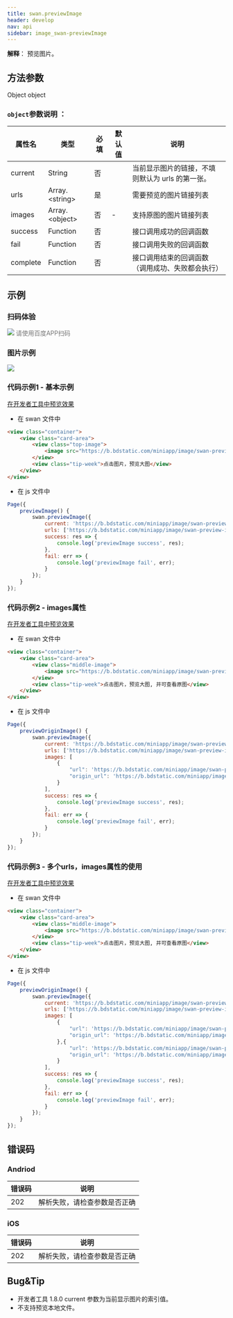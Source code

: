 ```yaml
---
title: swan.previewImage
header: develop
nav: api
sidebar: image_swan-previewImage
---
```




**解释**： 预览图片。

 

## 方法参数
Object object
### `object`参数说明 ：

|属性名 |类型  |必填 | 默认值 |说明|
|---- | ---- | ---- | ----|----|
|current |String | 否 || 当前显示图片的链接，不填则默认为 urls 的第一张。|
|urls   | Array.&lt;string&gt;|是 | |  需要预览的图片链接列表|
|images| Array.&lt;object&gt; | 否 | - | 支持原图的图片链接列表 |
|success| Function |   否  | | 接口调用成功的回调函数|
|fail  |  Function  |  否 || 接口调用失败的回调函数|
|complete  |  Function  |  否 || 接口调用结束的回调函数（调用成功、失败都会执行）|


## 示例

 

### 扫码体验

<div class='scan-code-container'>
    <img src="https://b.bdstatic.com/miniapp/assets/images/doc_demo/previewImage.png" class="demo-qrcode-image" />
    <font color=#777 12px>请使用百度APP扫码</font>
</div>

### 图片示例 


<div class="m-doc-custom-examples">
    <div class="m-doc-custom-examples-correct">
        <img src="https://b.bdstatic.com/miniapp/images/previewImage.gif">
    </div>
    <div class="m-doc-custom-examples-correct">
        <img src=" ">
    </div>
    <div class="m-doc-custom-examples-correct">
        <img src=" ">
    </div>     
</div>

### 代码示例1 - 基本示例 

<a href="swanide://fragment/523172fb38fd75a5a2a93081d15d091c1576345594021" title="在开发者工具中预览效果" target="_self">在开发者工具中预览效果</a>

* 在 swan 文件中

```html
<view class="container">
    <view class="card-area">
        <view class="top-image">
            <image src="https://b.bdstatic.com/miniapp/image/swan-preview-image-2-zip.png" mode="widthFix" bindtap="previewImage"></image>
        </view>
        <view class="tip-week">点击图片，预览大图</view>
    </view>
</view>
```

* 在 js 文件中

```js
Page({
    previewImage() {
        swan.previewImage({
            current: 'https://b.bdstatic.com/miniapp/image/swan-preview-image-2-zip.png',
            urls: ['https://b.bdstatic.com/miniapp/image/swan-preview-image-2-zip.png','https://b.bdstatic.com/miniapp/image/swan-preview-image-zip.png'], 
            success: res => {
                console.log('previewImage success', res);
            },
            fail: err => {
                console.log('previewImage fail', err);
            }
        });
    }
});
```

### 代码示例2 - images属性 

<a href="swanide://fragment/51954f01c233f0ec9b6ae6b1c66312991576346402909" title="在开发者工具中预览效果" target="_self">在开发者工具中预览效果</a>

* 在 swan 文件中

```html
<view class="container">
    <view class="card-area">
        <view class="middle-image">
            <image src="https://b.bdstatic.com/miniapp/image/swan-preview-image-zip.png" mode="aspectFit" bindtap="previewOriginImage"></image>
        </view>
        <view class="tip-week">点击图片，预览大图, 并可查看原图</view>
    </view>
</view>
```

* 在 js 文件中

```js
Page({
    previewOriginImage() {
        swan.previewImage({
            current: 'https://b.bdstatic.com/miniapp/image/swan-preview-image-zip.png',
            urls: ['https://b.bdstatic.com/miniapp/image/swan-preview-image-zip.png'], 
            images: [
                {
                    "url": 'https://b.bdstatic.com/miniapp/image/swan-preview-image-zip.png', 
                    "origin_url": 'https://b.bdstatic.com/miniapp/image/swan-preview-image-origin.png'
                }
            ],
            success: res => {
                console.log('previewImage success', res);
            },
            fail: err => {
                console.log('previewImage fail', err);
            }
        });
    }
});
```

### 代码示例3 - 多个urls，images属性的使用 

<a href="swanide://fragment/cb85f5f7008a9d446e9ff65fd2fd0df31576346808639" title="在开发者工具中预览效果" target="_self">在开发者工具中预览效果</a>

* 在 swan 文件中

```html
<view class="container">
    <view class="card-area">
        <view class="middle-image">
            <image src="https://b.bdstatic.com/miniapp/image/swan-preview-image-zip.png" mode="aspectFit" bindtap="previewOriginImage"></image>
        </view>
        <view class="tip-week">点击图片，预览大图, 并可查看原图</view>
    </view>
</view>
```

* 在 js 文件中

```js
Page({
    previewOriginImage() {
        swan.previewImage({
            current: 'https://b.bdstatic.com/miniapp/image/swan-preview-image-zip.png',
            urls: ['https://b.bdstatic.com/miniapp/image/swan-preview-image-zip.png','https://b.bdstatic.com/miniapp/image/swan-preview-image-2-zip.png'], 
            images: [
                {
                    "url": 'https://b.bdstatic.com/miniapp/image/swan-preview-image-zip.png', // 顺序需与urls中一致
                    "origin_url": 'https://b.bdstatic.com/miniapp/image/swan-preview-image-origin.png'
                },{
                    "url": 'https://b.bdstatic.com/miniapp/image/swan-preview-image-2-zip.png', // 顺序需与urls中一致
                    "origin_url": 'https://b.bdstatic.com/miniapp/image/swan-preview-image-2-zip.png'
                }
            ],
            success: res => {
                console.log('previewImage success', res);
            },
            fail: err => {
                console.log('previewImage fail', err);
            }
        });
    }
});
```




## 错误码

### Andriod

|错误码|说明|
|--|--|
|202|解析失败，请检查参数是否正确 |

### iOS

|错误码|说明|
|--|--|
|202|解析失败，请检查参数是否正确  |


## Bug&Tip

* 开发者工具 1.8.0 current 参数为当前显示图片的索引值。
* 不支持预览本地文件。